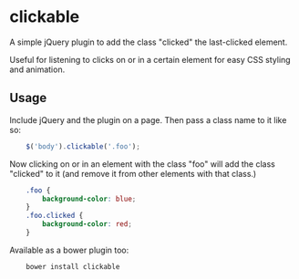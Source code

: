 clickable
=========

A simple jQuery plugin to add the class "clicked" the last-clicked element.

Useful for listening to clicks on or in a certain element for easy CSS styling and animation.


## Usage

Include jQuery and the plugin on a page. Then pass a class name to it like so:

```js
	$('body').clickable('.foo');
```

Now clicking on or in an element with the class "foo" will add the class "clicked" to it (and remove it from other elements with that class.)

```css
	.foo {
		background-color: blue;
	}
	.foo.clicked {
		background-color: red;
	}
```
Available as a bower plugin too:

```html
	bower install clickable
```
